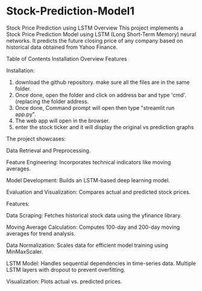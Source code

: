 # Stock-Prediction-Model1

Stock Price Prediction using LSTM
Overview
This project implements a Stock Price Prediction Model using LSTM (Long Short-Term Memory) neural networks. It predicts the future closing price of any company based on historical data obtained from Yahoo Finance.

Table of Contents
Installation
Overview
Features

Installation:
1. download the github repository. make sure all the files are in the same folder.
2. Once done, open the folder and click on address bar and type 'cmd'.(replacing the folder address.
3. Once done, Command prompt will open then type "streamlit run app.py".
4. The web app will open in the browser.
5. enter the stock ticker and it will display the original vs prediction graphs

The project showcases:

Data Retrieval and Preprocessing.

Feature Engineering: Incorporates technical indicators like moving averages.

Model Development: Builds an LSTM-based deep learning model.

Evaluation and Visualization: Compares actual and predicted stock prices.

Features:

Data Scraping: Fetches historical stock data using the yfinance library.

Moving Average Calculation: Computes 100-day and 200-day moving averages for trend analysis.

Data Normalization: Scales data for efficient model training using MinMaxScaler.

LSTM Model:
Handles sequential dependencies in time-series data.
Multiple LSTM layers with dropout to prevent overfitting.

Visualization:
Plots actual vs. predicted prices.



